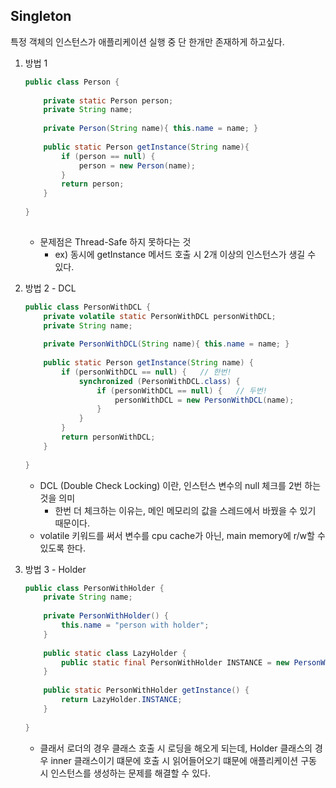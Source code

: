 ## Singleton

특정 객체의 인스턴스가 애플리케이션 실행 중 단 한개만 존재하게 하고싶다.

1) 방법 1
    ```java
    public class Person {
        
        private static Person person;
        private String name;
        
        private Person(String name){ this.name = name; }
        
        public static Person getInstance(String name){
            if (person == null) {
                person = new Person(name);
            }
            return person;
        }
        
    }
     
    ```
    * 문제점은 Thread-Safe 하지 못하다는 것
        * ex) 동시에 getInstance 메서드 호출 시 2개 이상의 인스턴스가 생길 수 있다.

2) 방법 2 - DCL
    ```java
    public class PersonWithDCL {
        private volatile static PersonWithDCL personWithDCL;
        private String name;
        
        private PersonWithDCL(String name){ this.name = name; }
        
        public static Person getInstance(String name) {
            if (personWithDCL == null) {   // 한번!
                synchronized (PersonWithDCL.class) {
                    if (personWithDCL == null) {   // 두번!
                        personWithDCL = new PersonWithDCL(name);
                    }
                }
            }
            return personWithDCL;
        }
        
    }
    ```
    * DCL (Double Check Locking) 이란, 인스턴스 변수의 null 체크를 2번 하는 것을 의미
        * 한번 더 체크하는 이유는, 메인 메모리의 값을 스레드에서 바꿨을 수 있기 때문이다.
    * volatile 키워드를 써서 변수를 cpu cache가 아닌, main memory에 r/w할 수 있도록 한다.
    
3) 방법 3 - Holder
    ```java
    public class PersonWithHolder {
        private String name;
        
        private PersonWithHolder() {
            this.name = "person with holder";
        }
        
        public static class LazyHolder {
            public static final PersonWithHolder INSTANCE = new PersonWithHolder();
        }
        
        public static PersonWithHolder getInstance() {
            return LazyHolder.INSTANCE;
        }
        
    }
    ```
    * 클래서 로더의 경우 클래스 호출 시 로딩을 해오게 되는데, Holder 클래스의 경우 inner 클래스이기 떄문에
    호출 시 읽어들어오기 떄문에 애플리케이션 구동 시 인스턴스를 생성하는 문제를 해결할 수 있다.